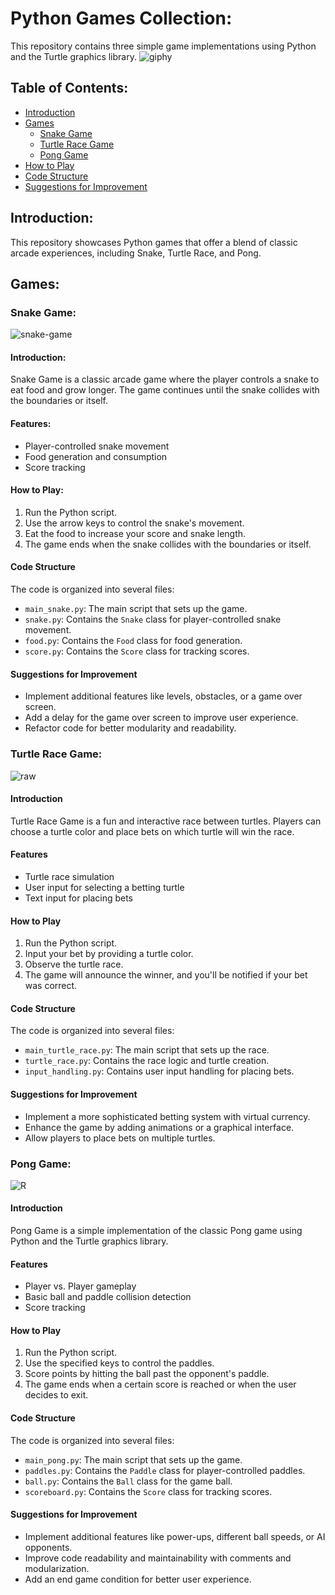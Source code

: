 # Python Games Collection:

This repository contains three simple game implementations using Python and the Turtle graphics library.
![giphy](https://github.com/Ayushmi-Adh/PyhtonGameProjects/assets/132826306/84704a6c-e2d0-4964-97a6-d66f0206f7b1)

## Table of Contents:

- [Introduction](#introduction)
- [Games](#games)
  - [Snake Game](#snake-game)
  - [Turtle Race Game](#turtle-race-game)
  - [Pong Game](#pong-game)
- [How to Play](#how-to-play)
- [Code Structure](#code-structure)
- [Suggestions for Improvement](#suggestions-for-improvement)


## Introduction:

This repository showcases Python games that offer a blend of classic arcade experiences, including Snake, Turtle Race, and Pong.

## Games:

### Snake Game:
![snake-game](https://github.com/Ayushmi-Adh/PyhtonGameProjects/assets/132826306/610fd141-229d-431f-8e5d-14a1c483683e)

#### Introduction:

Snake Game is a classic arcade game where the player controls a snake to eat food and grow longer. The game continues until the snake collides with the boundaries or itself.

#### Features:

- Player-controlled snake movement
- Food generation and consumption
- Score tracking

#### How to Play:

1. Run the Python script.
2. Use the arrow keys to control the snake's movement.
3. Eat the food to increase your score and snake length.
4. The game ends when the snake collides with the boundaries or itself.

#### Code Structure

The code is organized into several files:

- `main_snake.py`: The main script that sets up the game.
- `snake.py`: Contains the `Snake` class for player-controlled snake movement.
- `food.py`: Contains the `Food` class for food generation.
- `score.py`: Contains the `Score` class for tracking scores.

#### Suggestions for Improvement

- Implement additional features like levels, obstacles, or a game over screen.
- Add a delay for the game over screen to improve user experience.
- Refactor code for better modularity and readability.


### Turtle Race Game:
![raw](https://github.com/Ayushmi-Adh/PyhtonGameProjects/assets/132826306/8681102f-2b3e-4e26-81c1-660797502353)

#### Introduction

Turtle Race Game is a fun and interactive race between turtles. Players can choose a turtle color and place bets on which turtle will win the race.

#### Features

- Turtle race simulation
- User input for selecting a betting turtle
- Text input for placing bets

#### How to Play

1. Run the Python script.
2. Input your bet by providing a turtle color.
3. Observe the turtle race.
4. The game will announce the winner, and you'll be notified if your bet was correct.

#### Code Structure

The code is organized into several files:

- `main_turtle_race.py`: The main script that sets up the race.
- `turtle_race.py`: Contains the race logic and turtle creation.
- `input_handling.py`: Contains user input handling for placing bets.

#### Suggestions for Improvement

- Implement a more sophisticated betting system with virtual currency.
- Enhance the game by adding animations or a graphical interface.
- Allow players to place bets on multiple turtles.


### Pong Game:
![R](https://github.com/Ayushmi-Adh/PyhtonGameProjects/assets/132826306/8a53d4aa-9a58-43df-a2b3-a0807c9c7d75)

#### Introduction

Pong Game is a simple implementation of the classic Pong game using Python and the Turtle graphics library.

#### Features

- Player vs. Player gameplay
- Basic ball and paddle collision detection
- Score tracking

#### How to Play

1. Run the Python script.
2. Use the specified keys to control the paddles.
3. Score points by hitting the ball past the opponent's paddle.
4. The game ends when a certain score is reached or when the user decides to exit.

#### Code Structure

The code is organized into several files:

- `main_pong.py`: The main script that sets up the game.
- `paddles.py`: Contains the `Paddle` class for player-controlled paddles.
- `ball.py`: Contains the `Ball` class for the game ball.
- `scoreboard.py`: Contains the `Score` class for tracking scores.

#### Suggestions for Improvement

- Implement additional features like power-ups, different ball speeds, or AI opponents.
- Improve code readability and maintainability with comments and modularization.
- Add an end game condition for better user experience.

